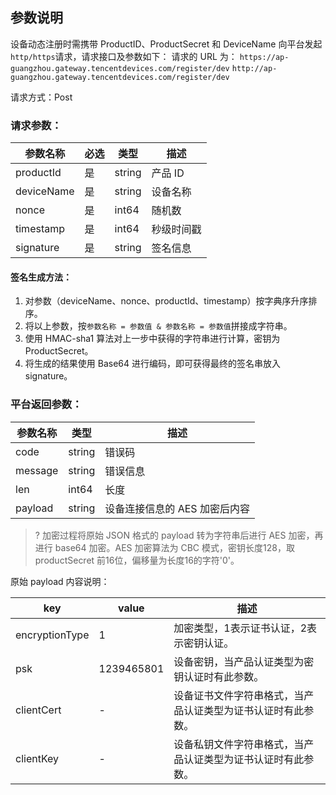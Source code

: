## 参数说明

设备动态注册时需携带 ProductID、ProductSecret 和 DeviceName 向平台发起`http/https`请求，请求接口及参数如下：
请求的 URL 为：
``
https://ap-guangzhou.gateway.tencentdevices.com/register/dev
``
``
http://ap-guangzhou.gateway.tencentdevices.com/register/dev
``

请求方式：Post

### 请求参数：

| 参数名称   | 必选 | 类型   | 描述       |
| ---------- | ---- | ------ | ---------- |
| productId  | 是   | string | 产品 ID     |
| deviceName | 是   | string | 设备名称   |
| nonce      | 是   | int64  | 随机数     |
| timestamp  | 是   | int64  | 秒级时间戳 |
| signature  | 是   | string | 签名信息   |

#### 签名生成方法：
1. 对参数（deviceName、nonce、productId、timestamp）按字典序升序排序。
2. 将以上参数，按`参数名称 = 参数值 & 参数名称 = 参数值`拼接成字符串。
3. 使用 HMAC-sha1 算法对上一步中获得的字符串进行计算，密钥为 ProductSecret。
4. 将生成的结果使用 Base64 进行编码，即可获得最终的签名串放入 signature。

### 平台返回参数：

| 参数名称 | 类型   | 描述                        |
| -------- | ------ | --------------------------- |
| code     | string | 错误码                      |
| message  | string | 错误信息                    |
| len      | int64  | 长度                        |
| payload  | string | 设备连接信息的 AES 加密后内容 |

>? 加密过程将原始 JSON 格式的 payload 转为字符串后进行 AES 加密，再进行 base64 加密。AES 加密算法为 CBC 模式，密钥长度128，取 productSecret 前16位，偏移量为长度16的字符'0'。

原始 payload 内容说明：

| key            | value      | 描述                                                         |
| -------------- | ---------- | ------------------------------------------------------------ |
| encryptionType | 1          | 加密类型，1表示证书认证，2表示密钥认证。                     |
| psk            | 1239465801 | 设备密钥，当产品认证类型为密钥认证时有此参数。           |
| clientCert     | - | 设备证书文件字符串格式，当产品认证类型为证书认证时有此参数。 |
| clientKey      |- | 设备私钥文件字符串格式，当产品认证类型为证书认证时有此参数。 |





